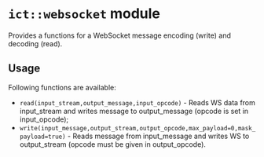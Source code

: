 # `ict::websocket` module

Provides a functions for a WebSocket message encoding (write) and decoding (read).

## Usage

Following functions are available:
* `read(input_stream,output_message,input_opcode)` - Reads WS data from input_stream and writes message to output_message (opcode is set in input_opcode);
* `write(input_message,output_stream,output_opcode,max_payload=0,mask_payload=true)` - Reads message from input_message and writes WS to output_stream (opcode must be given in output_opcode).
